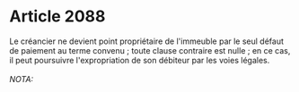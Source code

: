 # Article 2088

Le créancier ne devient point propriétaire de l'immeuble par le seul défaut de paiement au terme convenu ; toute clause contraire est nulle ; en ce cas, il peut poursuivre l'expropriation de son débiteur par les voies légales.<br/><br/><i>NOTA:</i>
